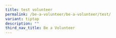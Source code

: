 ```yaml
---
title: test volunteer
permalink: /be-a-volunteer/be-a-volunteer/test/
variant: tiptap
description: ""
third_nav_title: Be a Volunteer
---
```

